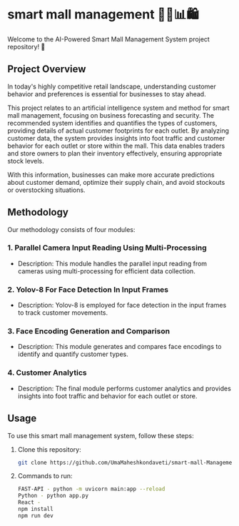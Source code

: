 # smart mall management 🏬🤖📊🛍️

Welcome to the AI-Powered Smart Mall Management System project repository! 🌟

## Project Overview

In today's highly competitive retail landscape, understanding customer behavior and preferences is essential for businesses to stay ahead. 

This project relates to an artificial intelligence system and method for smart mall management, focusing on business forecasting and security. The recommended system identifies and quantifies the types of customers, providing details of actual customer footprints for each outlet. 
By analyzing customer data, the system provides insights into foot traffic and customer behavior for each outlet or store within the mall. This data enables traders and store owners to plan their inventory effectively, ensuring appropriate stock levels.

With this information, businesses can make more accurate predictions about customer demand, optimize their supply chain, and avoid stockouts or overstocking situations.

## Methodology

Our methodology consists of four modules:

### 1. Parallel Camera Input Reading Using Multi-Processing
   - Description: This module handles the parallel input reading from cameras using multi-processing for efficient data collection.

### 2. Yolov-8 For Face Detection In Input Frames
   - Description: Yolov-8 is employed for face detection in the input frames to track customer movements.

### 3. Face Encoding Generation and Comparison
   - Description: This module generates and compares face encodings to identify and quantify customer types.

### 4. Customer Analytics
   - Description: The final module performs customer analytics and provides insights into foot traffic and behavior for each outlet or store.

## Usage

To use this smart mall management system, follow these steps:

1. Clone this repository:
   ```bash
   git clone https://github.com/UmaMaheshkondaveti/smart-mall-Management.git

2. Commands to run:
   ```bash
   FAST-API - python -m uvicorn main:app --reload
   Python - python app.py
   React - 
   npm install
   npm run dev
